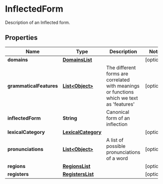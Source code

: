 

# InflectedForm

Description of an Inflected form.

## Properties

Name | Type | Description | Notes
------------ | ------------- | ------------- | -------------
**domains** | [**DomainsList**](DomainsList.md) |  |  [optional]
**grammaticalFeatures** | [**List&lt;Object&gt;**](Object.md) | The different forms are correlated with meanings or functions which we text as &#39;features&#39; |  [optional]
**inflectedForm** | **String** | Canonical form of an inflection | 
**lexicalCategory** | [**LexicalCategory**](LexicalCategory.md) |  |  [optional]
**pronunciations** | [**List&lt;Object&gt;**](Object.md) | A list of possible pronunciations of a word |  [optional]
**regions** | [**RegionsList**](RegionsList.md) |  |  [optional]
**registers** | [**RegistersList**](RegistersList.md) |  |  [optional]



